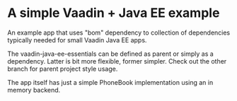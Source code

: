 # A simple Vaadin + Java EE example

An example app that uses "bom" dependency to collection of dependencies typically needed for small Vaadin Java EE apps.

The vaadin-java-ee-essentials can be defined as parent or simply as a dependency. Latter is bit more flexible, former simpler. Check out the other branch for parent project style usage.

The app itself has just a simple PhoneBook implementation using an in memory backend.
